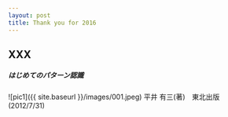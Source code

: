 ```yaml
---
layout: post
title: Thank you for 2016
---
```


## XXX

##### はじめてのパターン認識
![pic1]({{ site.baseurl }}/images/001.jpeg) 
平井 有三(著)　東北出版 (2012/7/31)
